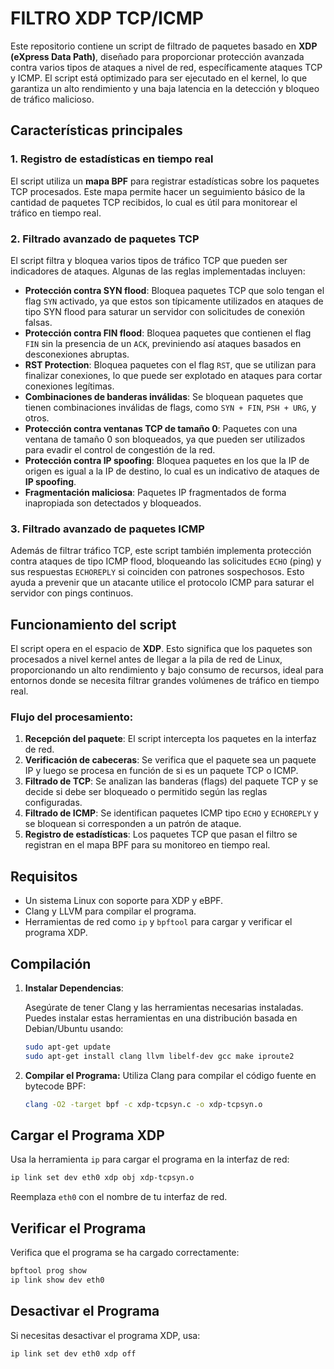 # FILTRO XDP TCP/ICMP

Este repositorio contiene un script de filtrado de paquetes basado en **XDP (eXpress Data Path)**, diseñado para proporcionar protección avanzada contra varios tipos de ataques a nivel de red, específicamente ataques TCP y ICMP. El script está optimizado para ser ejecutado en el kernel, lo que garantiza un alto rendimiento y una baja latencia en la detección y bloqueo de tráfico malicioso.

## Características principales

### 1. **Registro de estadísticas en tiempo real**
   El script utiliza un **mapa BPF** para registrar estadísticas sobre los paquetes TCP procesados. Este mapa permite hacer un seguimiento básico de la cantidad de paquetes TCP recibidos, lo cual es útil para monitorear el tráfico en tiempo real.

### 2. **Filtrado avanzado de paquetes TCP**
   El script filtra y bloquea varios tipos de tráfico TCP que pueden ser indicadores de ataques. Algunas de las reglas implementadas incluyen:

   - **Protección contra SYN flood**: Bloquea paquetes TCP que solo tengan el flag `SYN` activado, ya que estos son típicamente utilizados en ataques de tipo SYN flood para saturar un servidor con solicitudes de conexión falsas.
   - **Protección contra FIN flood**: Bloquea paquetes que contienen el flag `FIN` sin la presencia de un `ACK`, previniendo así ataques basados en desconexiones abruptas.
   - **RST Protection**: Bloquea paquetes con el flag `RST`, que se utilizan para finalizar conexiones, lo que puede ser explotado en ataques para cortar conexiones legítimas.
   - **Combinaciones de banderas inválidas**: Se bloquean paquetes que tienen combinaciones inválidas de flags, como `SYN + FIN`, `PSH + URG`, y otros.
   - **Protección contra ventanas TCP de tamaño 0**: Paquetes con una ventana de tamaño 0 son bloqueados, ya que pueden ser utilizados para evadir el control de congestión de la red.
   - **Protección contra IP spoofing**: Bloquea paquetes en los que la IP de origen es igual a la IP de destino, lo cual es un indicativo de ataques de **IP spoofing**.
   - **Fragmentación maliciosa**: Paquetes IP fragmentados de forma inapropiada son detectados y bloqueados.

### 3. **Filtrado avanzado de paquetes ICMP**
   Además de filtrar tráfico TCP, este script también implementa protección contra ataques de tipo ICMP flood, bloqueando las solicitudes `ECHO` (ping) y sus respuestas `ECHOREPLY` si coinciden con patrones sospechosos. Esto ayuda a prevenir que un atacante utilice el protocolo ICMP para saturar el servidor con pings continuos.

## Funcionamiento del script

El script opera en el espacio de **XDP**. Esto significa que los paquetes son procesados a nivel kernel antes de llegar a la pila de red de Linux, proporcionando un alto rendimiento y bajo consumo de recursos, ideal para entornos donde se necesita filtrar grandes volúmenes de tráfico en tiempo real.

### Flujo del procesamiento:

1. **Recepción del paquete**: El script intercepta los paquetes en la interfaz de red.
2. **Verificación de cabeceras**: Se verifica que el paquete sea un paquete IP y luego se procesa en función de si es un paquete TCP o ICMP.
3. **Filtrado de TCP**: Se analizan las banderas (flags) del paquete TCP y se decide si debe ser bloqueado o permitido según las reglas configuradas.
4. **Filtrado de ICMP**: Se identifican paquetes ICMP tipo `ECHO` y `ECHOREPLY` y se bloquean si corresponden a un patrón de ataque.
5. **Registro de estadísticas**: Los paquetes TCP que pasan el filtro se registran en el mapa BPF para su monitoreo en tiempo real.


## Requisitos

- Un sistema Linux con soporte para XDP y eBPF.
- Clang y LLVM para compilar el programa.
- Herramientas de red como `ip` y `bpftool` para cargar y verificar el programa XDP.

## Compilación

1. **Instalar Dependencias**:

   Asegúrate de tener Clang y las herramientas necesarias instaladas. Puedes instalar estas herramientas en una distribución basada en Debian/Ubuntu usando:

   ```bash
   sudo apt-get update
   sudo apt-get install clang llvm libelf-dev gcc make iproute2
2. **Compilar el Programa:**
   Utiliza Clang para compilar el código fuente en bytecode BPF:
   ```bash
   clang -O2 -target bpf -c xdp-tcpsyn.c -o xdp-tcpsyn.o
## Cargar el Programa XDP
Usa la herramienta `ip` para cargar el programa en la interfaz de red:
   ```bash
   ip link set dev eth0 xdp obj xdp-tcpsyn.o
   ```
Reemplaza `eth0` con el nombre de tu interfaz de red.

## Verificar el Programa
Verifica que el programa se ha cargado correctamente:
   ```bash
   bpftool prog show
   ip link show dev eth0
   ```
## Desactivar el Programa
Si necesitas desactivar el programa XDP, usa:
   ```bash
   ip link set dev eth0 xdp off
   ```





